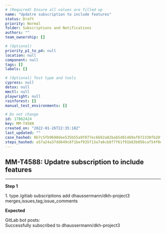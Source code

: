 ```yaml
---
# (Required) Ensure all values are filled up
name: "Updatre subscription to include features"
status: Draft
priority: Normal
folder: Subscriptions and Notifications
authors: ""
team_ownership: []

# (Optional)
priority_p1_to_p4: null
location: null
component: null
tags: []
labels: []

# (Optional) Test type and tools
cypress: null
detox: null
mmctl: null
playwright: null
rainforest: []
manual_test_environments: []

# Do not change
id: 17862424
key: MM-T4588
created_on: "2022-01-26T22:35:18Z"
last_updated: ""
case_hashed: 0b7c5fb9690dee535b55a9f077ec6692a82bab5d01469af6f2330fb20f53535ef748a46a6639cfadc8fe520880393aba
steps_hashed: a57a24a37dd649c8f1bef935f13a7a6cb8f7f61f91b83b056caf54f0e26de2bcded3ccb7f4c968f431dd4294a20edd10
---
```


<!-- (Auto-generated) Based on frontmatter's "key" and "name" -->

## MM-T4588: Updatre subscription to include features

---

**Step 1**

1\. type /gitlab subscriptions add dhaussermann/dkh-project3 merges,issues,tag,issue\_comments

**Expected**

GitLab bot posts:\
Successfully subscribed to dhaussermann/dkh-project3
